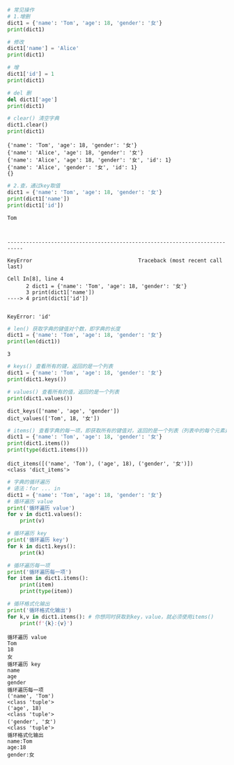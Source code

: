 ```python
# 常见操作
# 1.增删
dict1 = {'name': 'Tom', 'age': 18, 'gender': '女'}
print(dict1)

# 修改
dict1['name'] = 'Alice'
print(dict1)

# 增
dict1['id'] = 1
print(dict1)

# del 删
del dict1['age']
print(dict1)

# clear() 清空字典
dict1.clear()
print(dict1)
```

    {'name': 'Tom', 'age': 18, 'gender': '女'}
    {'name': 'Alice', 'age': 18, 'gender': '女'}
    {'name': 'Alice', 'age': 18, 'gender': '女', 'id': 1}
    {'name': 'Alice', 'gender': '女', 'id': 1}
    {}
    


```python
# 2.查，通过key取值
dict1 = {'name': 'Tom', 'age': 18, 'gender': '女'}
print(dict1['name'])
print(dict1['id'])
```

    Tom
    


    ---------------------------------------------------------------------------

    KeyError                                  Traceback (most recent call last)

    Cell In[8], line 4
          2 dict1 = {'name': 'Tom', 'age': 18, 'gender': '女'}
          3 print(dict1['name'])
    ----> 4 print(dict1['id'])
    

    KeyError: 'id'



```python
# len() 获取字典的键值对个数，即字典的长度
dict1 = {'name': 'Tom', 'age': 18, 'gender': '女'}
print(len(dict1))
```

    3
    


```python
# keys() 查看所有的键，返回的是一个列表
dict1 = {'name': 'Tom', 'age': 18, 'gender': '女'}
print(dict1.keys())

# values() 查看所有的值，返回的是一个列表
print(dict1.values())
```

    dict_keys(['name', 'age', 'gender'])
    dict_values(['Tom', 18, '女'])
    


```python
# items() 查看字典的每一项，即获取所有的键值对，返回的是一个列表（列表中的每个元素是一个元组）
dict1 = {'name': 'Tom', 'age': 18, 'gender': '女'}
print(dict1.items())
print(type(dict1.items()))
```

    dict_items([('name', 'Tom'), ('age', 18), ('gender', '女')])
    <class 'dict_items'>
    


```python
# 字典的循环遍历
# 语法：for ... in
dict1 = {'name': 'Tom', 'age': 18, 'gender': '女'}
# 循环遍历 value
print('循环遍历 value')
for v in dict1.values():
    print(v)

# 循环遍历 key
print('循环遍历 key')
for k in dict1.keys():
    print(k)

# 循环遍历每一项
print('循环遍历每一项')
for item in dict1.items():
    print(item)
    print(type(item))

# 循环格式化输出
print('循环格式化输出')
for k,v in dict1.items(): # 你想同时获取到key，value，就必须使用items()
    print(f'{k}:{v}')
```

    循环遍历 value
    Tom
    18
    女
    循环遍历 key
    name
    age
    gender
    循环遍历每一项
    ('name', 'Tom')
    <class 'tuple'>
    ('age', 18)
    <class 'tuple'>
    ('gender', '女')
    <class 'tuple'>
    循环格式化输出
    name:Tom
    age:18
    gender:女
    


```python

```
